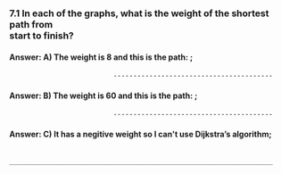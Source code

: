 <h3>7.1 In each of the graphs, what is the weight of the shortest path from<br>
start to finish?</h3>

<h4>Answer: A) The weight is 8 and this is the path: <img src="">;</h4>

                	          ----------------------------------------

<h4>Answer: B) The weight is 60 and this is the path: <img src="">;</h4>

                	          ----------------------------------------

<h4>Answer: C) It has a negitive weight so I can't use Dijkstra’s algorithm;</h4>

		    __________________________________________________________________
      
